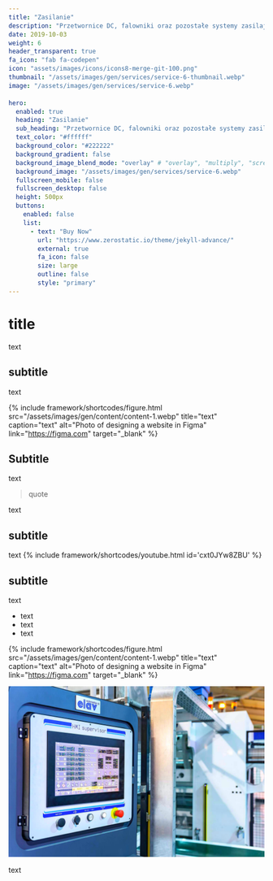 ```yaml
---
title: "Zasilanie"
description: "Przetwornice DC, falowniki oraz pozostałe systemy zasilające."
date: 2019-10-03
weight: 6
header_transparent: true
fa_icon: "fab fa-codepen"
icon: "assets/images/icons/icons8-merge-git-100.png"
thumbnail: "/assets/images/gen/services/service-6-thumbnail.webp"
image: "/assets/images/gen/services/service-6.webp"

hero:
  enabled: true
  heading: "Zasilanie"
  sub_heading: "Przetwornice DC, falowniki oraz pozostałe systemy zasilające."
  text_color: "#ffffff"
  background_color: "#222222"
  background_gradient: false
  background_image_blend_mode: "overlay" # "overlay", "multiply", "screen"
  background_image: "/assets/images/gen/services/service-6.webp"
  fullscreen_mobile: false
  fullscreen_desktop: false
  height: 500px
  buttons:
    enabled: false
    list:
      - text: "Buy Now"
        url: "https://www.zerostatic.io/theme/jekyll-advance/"
        external: true
        fa_icon: false
        size: large
        outline: false
        style: "primary"
---
```


# title

text

## subtitle

text

{% include framework/shortcodes/figure.html src="/assets/images/gen/content/content-1.webp" title="text" caption="text" alt="Photo of designing a website in Figma" link="https://figma.com" target="_blank" %}

## Subtitle

text
> quote

text

## subtitle

text
{% include framework/shortcodes/youtube.html id='cxt0JYw8ZBU' %}

## subtitle

text
- text
- text
- text

{% include framework/shortcodes/figure.html src="/assets/images/gen/content/content-1.webp" title="text" caption="text" alt="Photo of designing a website in Figma" link="https://figma.com" target="_blank" %}

![Design In Figma](/assets/images/gen/content/content-1.webp)

text

